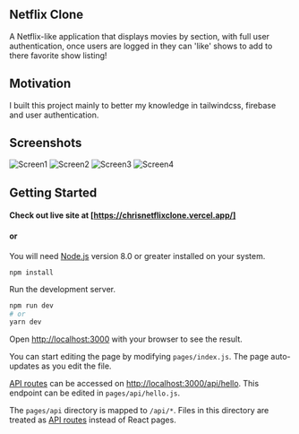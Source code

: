 ## Netflix Clone
A Netflix-like application that displays movies by section, with full user authentication, once users are logged in they can 'like' shows to add to there favorite show listing!

## Motivation
I built this project mainly to better my knowledge in tailwindcss, firebase and user authentication. 

## Screenshots
![Screen1](https://user-images.githubusercontent.com/23703863/180576120-1d9646c8-a37c-4404-a5a7-dcb879454bd8.png)
![Screen2](https://user-images.githubusercontent.com/23703863/180576124-a85f22db-64da-46ba-a47e-d4e0fd4d60fd.png)
![Screen3](https://user-images.githubusercontent.com/23703863/180576130-7aebe3ea-8b0b-4b9b-9bcb-900eaaa9aee0.png)
![Screen4](https://user-images.githubusercontent.com/23703863/180576136-3f536b8b-a760-43ab-b9c9-e8ea47579468.png)


## Getting Started

#### Check out live site at [https://chrisnetflixclone.vercel.app/]
#### or 

You will need [Node.js](https://nodejs.org) version 8.0 or greater installed on your system.
```
npm install
```

Run the development server.
```bash
npm run dev
# or
yarn dev
```

Open [http://localhost:3000](http://localhost:3000) with your browser to see the result.

You can start editing the page by modifying `pages/index.js`. The page auto-updates as you edit the file.

[API routes](https://nextjs.org/docs/api-routes/introduction) can be accessed on [http://localhost:3000/api/hello](http://localhost:3000/api/hello). This endpoint can be edited in `pages/api/hello.js`.

The `pages/api` directory is mapped to `/api/*`. Files in this directory are treated as [API routes](https://nextjs.org/docs/api-routes/introduction) instead of React pages.




